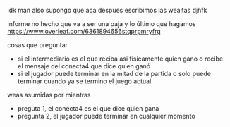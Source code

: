 idk man
also supongo que aca despues escribimos las weaitas djhfk

informe no hecho que va a ser una paja y lo último que hagamos
https://www.overleaf.com/6361894656stqprpmryfrg

cosas que preguntar
- si el intermediario es el que reciba asi fisicamente quien gano o recibe el mensaje del conecta4 que dice quien ganó
- si el jugador puede terminar en la mitad de la partida o solo puede terminar cuando ya se termino el juego actual

weas asumidas por mientras
- preguta 1, el conecta4 es el que dice quien gana
- pregunta 2, el jugador puede terminar en cualquier momento
